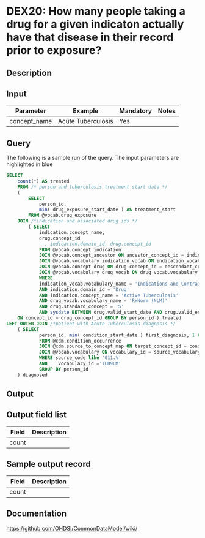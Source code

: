<!---
Group:drug exposure
Name:DEX20 How many people taking a drug for a given indicaton actually have that disease in their record prior to exposure?
Author:Patrick Ryan
CDM Version: 5.0
-->

# DEX20: How many people taking a drug for a given indicaton actually have that disease in their record prior to exposure?

## Description
## Input

|  Parameter |  Example |  Mandatory |  Notes |
| --- | --- | --- | --- |
| concept_name | Acute Tuberculosis | Yes |   


## Query

The following is a sample run of the query. The input parameters are highlighted in  blue


```sql
SELECT
    count(*) AS treated
    FROM /* person and tuberculosis treatment start date */
    (
        SELECT
            person_id,
            min( drug_exposure_start_date ) AS treatment_start
        FROM @vocab.drug_exposure
    JOIN /*indication and associated drug ids */
        ( SELECT
            indication.concept_name,
            drug.concept_id
            --, indication.domain_id, drug.concept_id
            FROM @vocab.concept indication
            JOIN @vocab.concept_ancestor ON ancestor_concept_id = indication.concept_id
            JOIN @vocab.vocabulary indication_vocab ON indication_vocab.vocabulary_id = indication.vocabulary_id
            JOIN @vocab.concept drug ON drug.concept_id = descendant_concept_id
            JOIN @vocab.vocabulary drug_vocab ON drug_vocab.vocabulary_id = drug.vocabulary_id
            WHERE
            indication_vocab.vocabulary_name = 'Indications and Contraindications (FDB)'
            AND indication.domain_id = 'Drug'
            AND indication.concept_name = 'Active Tuberculosis'
            AND drug_vocab.vocabulary_name = 'RxNorm (NLM)'
            AND drug.standard_concept = 'S'
            AND sysdate BETWEEN drug.valid_start_date AND drug.valid_end_date )
    ON concept_id = drug_concept_id GROUP BY person_id ) treated
LEFT OUTER JOIN /*patient with Acute Tuberculosis diagnosis */
    ( SELECT
            person_id, min( condition_start_date ) first_diagnosis, 1 AS diagnosed
            FROM @cdm.condition_occurrence
            JOIN @cdm.source_to_concept_map ON target_concept_id = condition_concept_id
            JOIN @vocab.vocabulary ON vocabulary_id = source_vocabulary_id 
            WHERE source_code like '011.%'
            AND    vocabulary_id ='ICD9CM'
            GROUP BY person_id
    ) diagnosed
```

## Output

## Output field list

|  Field |  Description |
| --- | --- |
| count |   |

## Sample output record

|  Field |  Description |
| --- | --- |
| count |   |

## Documentation
https://github.com/OHDSI/CommonDataModel/wiki/
